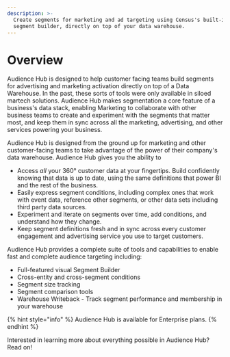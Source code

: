 ```yaml
---
description: >-
  Create segments for marketing and ad targeting using Census's built-in visual
  segment builder, directly on top of your data warehouse.
---
```


# Overview

Audience Hub is designed to help customer facing teams build segments for advertising and marketing activation directly on top of a Data Warehouse. In the past, these sorts of tools were only available in siloed martech solutions. Audience Hub makes segmentation a core feature of a business's data stack, enabling Marketing to collaborate with other business teams to create and experiment with the segments that matter most, and keep them in sync across all the marketing, advertising, and other services powering your business.

Audience Hub is designed from the ground up for marketing and other customer-facing teams to take advantage of the power of their company's data warehouse. Audience Hub gives you the ability to

* Access _all_ your 360° customer data at your fingertips. Build confidently knowing that data is up to date, using the same definitions that power BI and the rest of the business.
* Easily express segment conditions, including complex ones that work with event data, reference other segments, or other data sets including third party data sources.
* Experiment and iterate on segments over time, add conditions, and understand how they change.
* Keep segment definitions fresh and in sync across every customer engagement and advertising service you use to target customers.&#x20;

Audience Hub provides a complete suite of tools and capabilities to enable fast and complete audience targeting including:

* Full-featured visual Segment Builder&#x20;
* Cross-entity and cross-segment conditions
* Segment size tracking&#x20;
* Segment comparison tools
* Warehouse Writeback - Track segment performance and membership in your warehouse

{% hint style="info" %}
Audience Hub is available for Enterprise plans.&#x20;
{% endhint %}

Interested in learning more about everything possible in Audience Hub? Read on!
